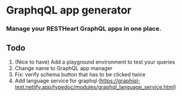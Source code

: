 # GraphqQL app generator
### Manage your RESTHeart GraphQL apps in one place.


## Todo
1. (Nice to have) Add a playground environment to test your queries
2. Change name to GraphQL app manager
3. Fix: verify schema button that has to be clicked twice
4. Add language service for graphql (https://graphiql-test.netlify.app/typedoc/modules/graphql_language_service.html)
